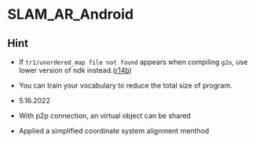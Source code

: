 # SLAM_AR_Android

## Hint

- If `tr1/unordered_map file not found` appears when compiling `g2o`, use lower version of ndk instead.([r14b](https://developer.android.google.cn/ndk/downloads/older_releases))
- You can train your vocabulary to reduce the total size of program.

- 5.16.2022
- With p2p connection, an virtual object can be shared
- Applied a simplified coordinate system alignment menthod

